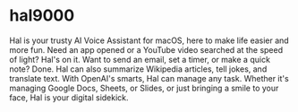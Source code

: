 # hal9000
Hal is your trusty AI Voice Assistant for macOS, here to make life easier and more fun. Need an app opened or a YouTube video searched at the speed of light? Hal's on it. Want to send an email, set a timer, or make a quick note? Done. Hal can also summarize Wikipedia articles, tell jokes, and translate text. With OpenAI's smarts, Hal can manage any task. Whether it's managing Google Docs, Sheets, or Slides, or just bringing a smile to your face, Hal is your digital sidekick.
